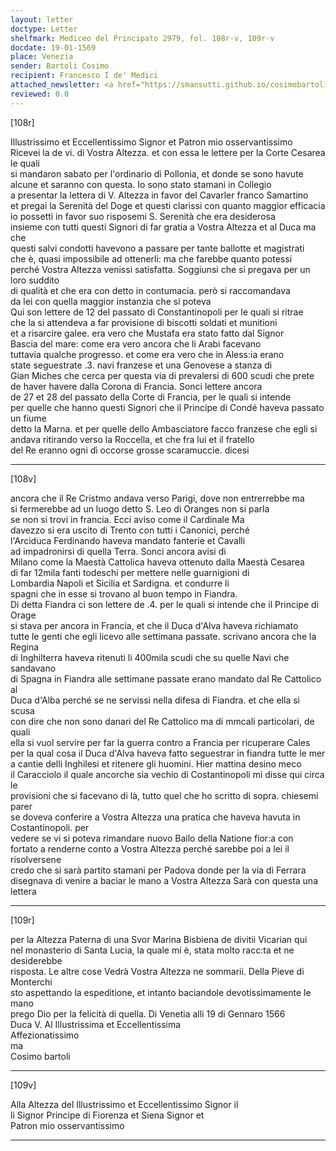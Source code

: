 ```yaml
---
layout: letter
doctype: Letter
shelfmark: Mediceo del Principato 2979, fol. 108r-v, 109r-v
docdate: 19-01-1569
place: Venezia
sender: Bartoli Cosimo
recipient: Francesco I de' Medici
attached_newsletter: <a href="https://smansutti.github.io/cosimobartoli/texts/3080_057/">3080_057</a>
reviewed: 0.0
---
```


[108r]  
  
  
Illustrissimo et Eccellentissimo Signor et Patron mio osservantissimo  
Ricevei la de vi. di Vostra Altezza. et con essa le lettere per la Corte Cesarea le quali  
si mandaron sabato per l'ordinario di Pollonia, et donde se sono havute  
alcune et saranno con questa. Io sono stato stamani in Collegio  
a presentar la lettera di V. Altezza in favor del Cavarler franco Samartino  
et pregai la Serenità del Doge et questi clarissi con quanto maggior efficacia  
io possetti in favor suo risposemi S. Serenità che era desiderosa  
insieme con tutti questi Signori di far gratia a Vostra Altezza et al Duca ma che  
questi salvi condotti havevono a passare per tante ballotte et magistrati  
che è, quasi impossibile ad ottenerli: ma che farebbe quanto potessi  
perché Vostra Altezza venissi satisfatta. Soggiunsi che si pregava per un loro suddito  
di qualità et che era con detto in contumacia. però si raccomandava  
da lei con quella maggior instanzia che si poteva  
Qui son lettere de 12 del passato di Constantinopoli per le quali si ritrae  
che la si attendeva a far provisione di biscotti soldati et munitioni  
et a risarcire galee. era vero che Mustafa era stato fatto dal Signor  
Bascia del mare: come era vero ancora che li Arabi facevano  
tuttavia qualche progresso. et come era vero che in Aless:ia erano  
state seguestrate .3. navi franzese et una Genovese a stanza di  
Gian Miches che cerca per questa via di prevalersi di 600 scudi che prete  
de haver havere dalla Corona di Francia. Sonci lettere ancora  
de 27 et 28 del passato della Corte di Francia, per le quali si intende  
per quelle che hanno questi Signori che il Principe di Condé haveva passato un fiume  
detto la Marna. et per quelle dello Ambasciatore facco franzese che egli si  
andava ritirando verso la Roccella, et che fra lui et il fratello  
del Re eranno ogni dì occorse grosse scaramuccie. dicesi  
  
---  

[108v]  
  
  
ancora che il Re Cristmo andava verso Parigi, dove non entrerrebbe ma  
si fermerebbe ad un luogo detto S. Leo di Oranges non si parla  
se non si trovi in francia. Ecci aviso come il Cardinale Ma  
davezzo si era uscito di Trento con tutti i Canonici, perché  
l'Arciduca Ferdinando haveva mandato fanterie et Cavalli  
ad impadronirsi di quella Terra. Sonci ancora avisi di  
Milano come la Maestà Cattolica haveva ottenuto dalla Maestà Cesarea  
di far 12mila fanti todeschi per mettere nelle guarnigioni di  
Lombardia Napoli et Sicilia et Sardigna. et condurre li  
spagni che in esse si trovano al buon tempo in Fiandra.  
Di detta Fiandra ci son lettere de .4. per le quali si intende che il Principe di Orage  
si stava per ancora in Francia, et che il Duca d'Alva haveva richiamato  
tutte le genti che egli licevo alle settimana passate. scrivano ancora che la Regina  
di Inghilterra haveva ritenuti li 400mila scudi che su quelle Navi che sandavano  
di Spagna in Fiandra alle settimane passate erano mandato dal Re Cattolico al  
Duca d'Alba perché se ne servissi nella difesa di Fiandra. et che ella si scusa  
con dire che non sono danari del Re Cattolico ma di mmcali particolari, de quali  
ella si vuol servire per far la guerra contro a Francia per ricuperare Cales  
per la qual cosa il Duca d'Alva haveva fatto seguestrar in fiandra tutte le mer  
a cantie delli Inghilesi et ritenere gli huomini. Hier mattina desino meco  
il Caracciolo il quale ancorche sia vechio di Costantinopoli mi disse qui circa le  
provisioni che si facevano di là, tutto quel che ho scritto di sopra. chiesemi parer  
se doveva conferire a Vostra Altezza una pratica che haveva havuta in Costantinopoli. per  
vedere se vi si poteva rimandare nuovo Bailo della Natione fior:a con  
fortato a renderne conto a Vostra Altezza perché sarebbe poi a lei il risolversene  
credo che si sarà partito stamani per Padova donde per la via di Ferrara  
disegnava di venire a baciar le mano a Vostra Altezza Sarà con questa una lettera  
  
---  

[109r]  
  
  
per la Altezza Paterna di una Svor Marina Bisbiena de divitii Vicarian qui  
nel monasterio di Santa Lucia, la quale mi è, stata molto racc:ta et ne desiderebbe  
risposta. Le altre cose Vedrà Vostra Altezza ne sommarii. Della Pieve di Monterchi  
sto aspettando la espeditione, et intanto baciandole devotissimamente le mano  
prego Dio per la felicità di quella. Di Venetia alli 19 di Gennaro 1566  
Duca V. Al Illustrissima et Eccellentissima  
Affezionatissimo  
ma  
Cosimo bartoli  
  
---  

[109v]  
  
  
Alla Altezza del Illustrissimo et Eccellentissimo Signor il  
li Signor Principe di Fiorenza et Siena Signor et  
Patron mio osservantissimo  
  
---  

